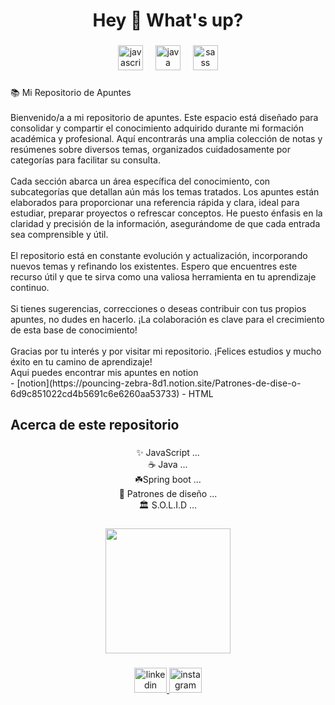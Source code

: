 <h1 align="center">Hey 👋 What's up?</h1>

###

<div align="center">
  <img src="https://cdn.jsdelivr.net/gh/devicons/devicon/icons/javascript/javascript-original.svg" height="40" alt="javascript logo"  />
  <img width="12" />
  <img src="https://cdn.jsdelivr.net/gh/devicons/devicon/icons/java/java-original.svg" height="40" alt="java logo"  />
  <img width="12" />
  <img src="https://cdn.jsdelivr.net/gh/devicons/devicon/icons/sass/sass-original.svg" height="40" alt="sass logo"  />
</div>

###

<p align="left">📚 Mi Repositorio de Apuntes<br><br>Bienvenido/a a mi repositorio de apuntes. Este espacio está diseñado para consolidar y compartir el conocimiento adquirido durante mi formación académica y profesional. Aquí encontrarás una amplia colección de notas y resúmenes sobre diversos temas, organizados cuidadosamente por categorías para facilitar su consulta.<br><br>Cada sección abarca un área específica del conocimiento, con subcategorías que detallan aún más los temas tratados. Los apuntes están elaborados para proporcionar una referencia rápida y clara, ideal para estudiar, preparar proyectos o refrescar conceptos. He puesto énfasis en la claridad y precisión de la información, asegurándome de que cada entrada sea comprensible y útil.<br><br>El repositorio está en constante evolución y actualización, incorporando nuevos temas y refinando los existentes. Espero que encuentres este recurso útil y que te sirva como una valiosa herramienta en tu aprendizaje continuo.<br><br>Si tienes sugerencias, correcciones o deseas contribuir con tus propios apuntes, no dudes en hacerlo. ¡La colaboración es clave para el crecimiento de esta base de conocimiento!<br><br>Gracias por tu interés y por visitar mi repositorio. ¡Felices estudios y mucho éxito en tu camino de aprendizaje! <br> Aqui puedes encontrar mis apuntes en notion <br> - [notion](https://pouncing-zebra-8d1.notion.site/Patrones-de-dise-o-6d9c851022cd4b5691c6e6260aa53733) - HTML
</p>

###

<h2 align="left">Acerca de este repositorio</h2>

###

<p align="center">✨ JavaScript ...<br>☕ Java ...<br> ☘️Spring boot ...<br>🎲 Patrones de diseño ...<br>🏛️ S.O.L.I.D ...</p>

###

<div align="center">
  <img height="200" src="https://media0.giphy.com/media/v1.Y2lkPTc5MGI3NjExaHV1emgxd3dzMTZ2bzlrYTl1bTY1c3VkZndyZnZxdWswaDFjMTlraCZlcD12MV9pbnRlcm5hbF9naWZfYnlfaWQmY3Q9Zw/xUA7bdpLxQhsSQdyog/giphy.webp"  />
</div>

###

<div align="center">
  <a href="https://www.linkedin.com/in/rigoberto-miranda/" target="_blank">
    <img src="https://raw.githubusercontent.com/maurodesouza/profile-readme-generator/master/src/assets/icons/social/linkedin/default.svg" width="52" height="40" alt="linkedin logo"  />
  </a>
  <a href="https://www.instagram.com/rigo.m1503/" target="_blank">
    <img src="https://raw.githubusercontent.com/maurodesouza/profile-readme-generator/master/src/assets/icons/social/instagram/default.svg" width="52" height="40" alt="instagram logo"  />
  </a>
</div>

###
